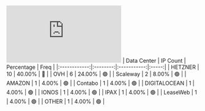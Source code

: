 ![Diagramm](https://github.com/obajay/StateSync-snapshots/blob/main/Projects/AndromedaProtocol/1/README.md)
| Data Center | IP Count | Percentage | Freq |
|:------------:|:--------:|:-----------:|:-----:|
| HETZNER | 10 | 40.00% | 🔴 |
| OVH | 6 | 24.00% | 🟢 |
| Scaleway | 2 | 8.00% | 🟢 |
| AMAZON | 1 | 4.00% | 🟢 |
| Contabo | 1 | 4.00% | 🟢 |
| DIGITALOCEAN | 1 | 4.00% | 🟢 |
| IONOS | 1 | 4.00% | 🟢 |
| IPAX | 1 | 4.00% | 🟢 |
| LeaseWeb | 1 | 4.00% | 🟢 |
| OTHER | 1 | 4.00% | 🟢 |
